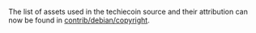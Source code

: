 The list of assets used in the techiecoin source and their attribution can now be found in [contrib/debian/copyright](../contrib/debian/copyright).
